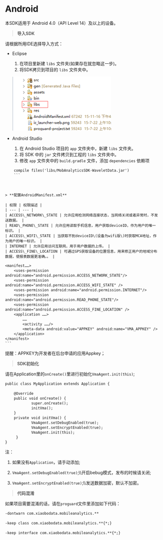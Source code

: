 # Android

本SDK适用于 Android 4.0（API Level 14）及以上的设备。

> **导入SDK**

请根据所用IDE选择导入方式：

* Eclipse

  1. 在项目里新建 `libs` 文件夹\(如果存在就忽略这一步\)。
  2. 将SDK拷贝到项目的 `libs` 文件夹中。

  ![](/assets/android_integration_picture1.png)

* Android Studio

  1. 在 Android Studio 项目的 `app` 文件夹中，新建 `libs` 文件夹。
  2. 将 SDK 中的 `jar` 文件拷贝到工程的 `libs` 文件夹中。
  3. 修改 `app` 文件夹中的 `build.gradle` 文件，添加 `dependencies` 依赖项

```
    compile files('libs/MobAnalyticsSDK-WaveletData.jar')
    ```



> **配置AndroidManifest.xml**

| 权限 | 权限描述 |
| --- | --- |
| ACCESS\_NETWORK\_STATE | 允许应用检测网络连接状态，当网络关闭或者异常时，不发送数据。 |
| READ\_PHONE\_STATE | 允许应用读取手机信息，用户获取deviceID，作为用户的唯一标识。 |
| ACCESS\_WIFI\_STATE | 当获取不到deviceID\(设备为wifi版\)时获取MCA地址，作为用户的唯一标识。 |
| INTERNET | 允许应用访问互联网，用于用户数据的上传。 |
| ACCESS\_FINE\_LOCATION | 可通过GPS获取设备的位置信息，用来修正用户的地域分布数据，使报表数据更准确。。 |

```
    <manifest……>
        <uses-permission android:name="android.permission.ACCESS_NETWORK_STATE"/>
        <uses-permission android:name="android.permission.ACCESS_WIFI_STATE" />
        <uses-permission android:name="android.permission.INTERNET"/>
        <uses-permission android:name="android.permission.READ_PHONE_STATE"/>
        <uses-permission android:name="android.permission.ACCESS_FINE_LOCATION" />
        <application ……>
            ……
            <activity ……/>
            <meta-data android:value="APPKEY" android:name="VMA_APPKEY" />
        </application>    
    </manifest>
    ```
提醒：APPKEY为开发者在后台申请的应用Appkey；
    
   > **SDK初始化**

请在Application里的`onCreate()`里进行初始化`VmaAgent.init(this)`;

```
public class MyApplication extends Application {

    @Override
    public void onCreate() {
            super.onCreate();
            initVma();
    }
    private void initVma() {
            VmaAgent.setDebugEnabled(true);
            VmaAgent.setEncryptEnabled(true);
            VmaAgent.init(this);
     }
}
```


注：

1. 如果没有`Application`，请手动添加;

1. `VmaAgent.setDebugEnabled(true)`;\\\开启bebug模式，发布的时候请关闭;

2. `VmaAgent.setEncryptEnabled(true)`;\\\发送数据加密，默认不加密。

> **代码混淆**

如果项目需要混淆的话，请在`proguard`文件里添加如下代码：

```
-dontwarn com.xiaobodata.mobileanalytics.**

-keep class com.xiaobodata.mobileanalytics.**{*;}

-keep interface com.xiaobodata.mobileanalytics.**{*;}

```

